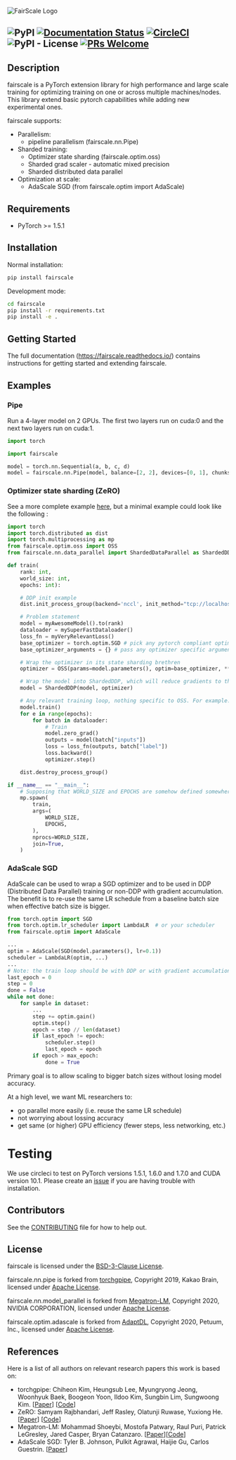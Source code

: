 ![FairScale Logo](./docs/source/_static/img/fairscale-logo.png)

![PyPI](https://img.shields.io/pypi/v/fairscale)
[![Documentation Status](https://readthedocs.org/projects/fairscale/badge/?version=latest)](https://fairscale.readthedocs.io/en/latest/?badge=latest)
[![CircleCI](https://circleci.com/gh/facebookresearch/fairscale.svg?style=shield)](https://app.circleci.com/pipelines/github/facebookresearch/fairscale/) ![PyPI - License](https://img.shields.io/pypi/l/fairscale) [![PRs Welcome](https://img.shields.io/badge/PRs-welcome-brightgreen.svg)](https://github.com/facebookresearch/fairscale/blob/master/CONTRIBUTING.md)
--------------------------------------------------------------------------------

## Description
fairscale is a PyTorch extension library for high performance and large scale training for optimizing training on one or across multiple machines/nodes. This library extend basic pytorch capabilities while adding new experimental ones.

fairscale supports:
* Parallelism:
   * pipeline parallelism (fairscale.nn.Pipe)
* Sharded training:
   * Optimizer state sharding (fairscale.optim.oss)
   * Sharded grad scaler - automatic mixed precision
   * Sharded distributed data parallel
* Optimization at scale:
   * AdaScale SGD (from fairscale.optim import AdaScale)


## Requirements

* PyTorch >= 1.5.1

## Installation

Normal installation:
```bash
pip install fairscale
```

Development mode:
```bash
cd fairscale
pip install -r requirements.txt
pip install -e .
```

## Getting Started
The full documentation (https://fairscale.readthedocs.io/) contains instructions for getting started and extending fairscale.

## Examples
### Pipe

Run a 4-layer model on 2 GPUs. The first two layers run on cuda:0 and the next two layers run on cuda:1.

```python
import torch

import fairscale

model = torch.nn.Sequential(a, b, c, d)
model = fairscale.nn.Pipe(model, balance=[2, 2], devices=[0, 1], chunks=8)
```

### Optimizer state sharding (ZeRO)
See a more complete example [here](https://github.com/facebookresearch/fairscale/blob/master/benchmarks/oss.py), but a minimal example could look like the following :

```python
import torch
import torch.distributed as dist
import torch.multiprocessing as mp
from fairscale.optim.oss import OSS
from fairscale.nn.data_parallel import ShardedDataParallel as ShardedDDP

def train(
    rank: int,
    world_size: int,
    epochs: int):

    # DDP init example
    dist.init_process_group(backend='nccl', init_method="tcp://localhost:29501", rank=rank, world_size=world_size)

    # Problem statement
    model = myAwesomeModel().to(rank)
    dataloader = mySuperFastDataloader()
    loss_fn = myVeryRelevantLoss()
    base_optimizer = torch.optim.SGD # pick any pytorch compliant optimizer here
    base_optimizer_arguments = {} # pass any optimizer specific arguments here, or directly below when instantiating OSS

    # Wrap the optimizer in its state sharding brethren
    optimizer = OSS(params=model.parameters(), optim=base_optimizer, **base_optimizer_arguments)

    # Wrap the model into ShardedDDP, which will reduce gradients to the proper ranks
    model = ShardedDDP(model, optimizer)

    # Any relevant training loop, nothing specific to OSS. For example:
    model.train()
    for e in range(epochs):
        for batch in dataloader:
            # Train
            model.zero_grad()
            outputs = model(batch["inputs"])
            loss = loss_fn(outputs, batch["label"])
            loss.backward()
            optimizer.step()

    dist.destroy_process_group()

if __name__ == "__main__":
    # Supposing that WORLD_SIZE and EPOCHS are somehow defined somewhere
    mp.spawn(
        train,
        args=(
            WORLD_SIZE,
            EPOCHS,
        ),
        nprocs=WORLD_SIZE,
        join=True,
    )
```

### AdaScale SGD

AdaScale can be used to wrap a SGD optimizer and to be used in DDP (Distributed Data Parallel)
training or non-DDP with gradient accumulation. The benefit is to re-use the same LR
schedule from a baseline batch size when effective batch size is bigger.

```python
from torch.optim import SGD
from torch.optim.lr_scheduler import LambdaLR  # or your scheduler
from fairscale.optim import AdaScale

...
optim = AdaScale(SGD(model.parameters(), lr=0.1))
scheduler = LambdaLR(optim, ...)
...
# Note: the train loop should be with DDP or with gradient accumulation.
last_epoch = 0
step = 0
done = False
while not done:
    for sample in dataset:
        ...
        step += optim.gain()
        optim.step()
        epoch = step // len(dataset)
        if last_epoch != epoch:
            scheduler.step()
            last_epoch = epoch
        if epoch > max_epoch:
            done = True
```

Primary goal is to allow scaling to bigger batch sizes without losing model accuracy.

At a high level, we want ML researchers to:
  * go parallel more easily (i.e. reuse the same LR schedule)
  * not worrying about lossing accuracy
  * get same (or higher) GPU efficiency (fewer steps, less networking, etc.)

# Testing

We use circleci to test on PyTorch versions 1.5.1, 1.6.0 and 1.7.0 and CUDA version 10.1. Please create an [issue](https://github.com/facebookresearch/fairscale/issues) if you are having trouble with installation.

## Contributors

See the [CONTRIBUTING](CONTRIBUTING.md) file for how to help out.

## License

fairscale is licensed under the [BSD-3-Clause License](LICENSE).

fairscale.nn.pipe is forked from [torchgpipe](https://github.com/kakaobrain/torchgpipe), Copyright 2019, Kakao Brain, licensed under [Apache License](http://www.apache.org/licenses/LICENSE-2.0).

fairscale.nn.model_parallel is forked from [Megatron-LM](https://github.com/NVIDIA/Megatron-LM), Copyright 2020, NVIDIA CORPORATION, licensed under [Apache License](http://www.apache.org/licenses/LICENSE-2.0).

fairscale.optim.adascale is forked from [AdaptDL](https://github.com/petuum/adaptdl), Copyright 2020, Petuum, Inc., licensed under [Apache License](http://www.apache.org/licenses/LICENSE-2.0).

## References

Here is a list of all authors on relevant research papers this work is based on:

* torchgpipe: Chiheon Kim, Heungsub Lee, Myungryong Jeong, Woonhyuk Baek, Boogeon Yoon, Ildoo Kim, Sungbin Lim, Sungwoong Kim. [[Paper](https://arxiv.org/pdf/2004.09910.pdf)] [[Code](https://github.com/kakaobrain/torchgpipe)]
* ZeRO: Samyam Rajbhandari, Jeff Rasley, Olatunji Ruwase, Yuxiong He. [[Paper](https://arxiv.org/pdf/1910.02054.pdf)] [[Code](https://github.com/microsoft/DeepSpeed)]
* Megatron-LM: Mohammad Shoeybi, Mostofa Patwary, Raul Puri, Patrick LeGresley, Jared Casper, Bryan Catanzaro. [[Paper](https://arxiv.org/pdf/1909.08053.pdf)][[Code](https://github.com/NVIDIA/Megatron-LM)]
* AdaScale SGD: Tyler B. Johnson, Pulkit Agrawal, Haijie Gu, Carlos Guestrin. [[Paper](https://proceedings.icml.cc/static/paper_files/icml/2020/4682-Paper.pdf)]
